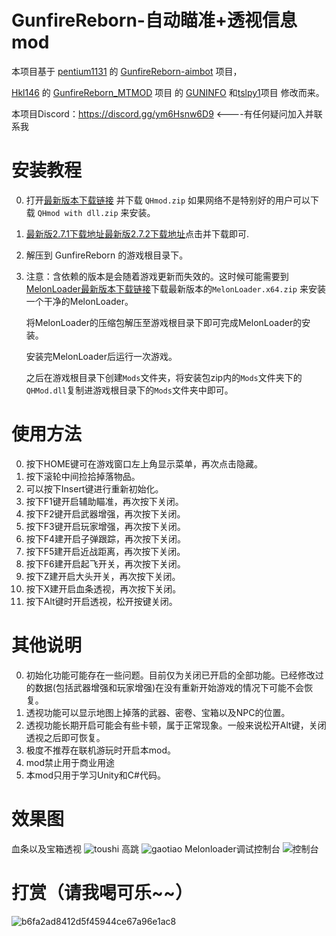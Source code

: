 # GunfireReborn-自动瞄准+透视信息mod

本项目基于 [pentium1131](https://github.com/pentium1131) 的 [GunfireReborn-aimbot](https://github.com/pentium1131/GunfireReborn-aimbot) 项目，

[Hkl146](https://github.com/Hkl146) 的 [GunfireReborn_MTMOD](https://github.com/Hkl146/GunfireReborn_MTMOD) 项目 的 [GUNINFO](https://github.com/Hkl146/GUNINFO)  和[tslpy1](https://github.com/tslpy1/GRMod)项目 修改而来。

本项目Discord：https://discord.gg/ym6Hsnw6D9  <----有任何疑问加入并联系我

# 安装教程

0. 打开[最新版本下载链接](https://github.com/2837164889/GunfireReborn-QHmod/releases/) 并下载 ```QHmod.zip``` 如果网络不是特别好的用户可以下载 ```QHmod with dll.zip``` 来安装。
1. [最新版2.7.1下载地址](https://www.mediafire.com/file/l0m3zxtkh5u2184/QHMod2.7.1.zip/file)[最新版2.7.2下载地址](https://www.mediafire.com/file/xkfz7hxvwww2spf/QHMod2.7.2.zip/file)点击并下载即可.

2. 解压到 GunfireReborn 的游戏根目录下。

3. 注意：含依赖的版本是会随着游戏更新而失效的。这时候可能需要到[MelonLoader最新版本下载链接](https://github.com/LavaGang/MelonLoader/releases/latest)下载最新版本的``` MelonLoader.x64.zip ``` 来安装一个干净的MelonLoader。

   将MelonLoader的压缩包解压至游戏根目录下即可完成MelonLoader的安装。

   安装完MelonLoader后运行一次游戏。

   之后在游戏根目录下创建```Mods```文件夹，将安装包zip内的```Mods```文件夹下的```QHMod.dll```复制进游戏根目录下的```Mods```文件夹中即可。

# 使用方法

0. 按下HOME键可在游戏窗口左上角显示菜单，再次点击隐藏。
1. 按下滚轮中间捡拾掉落物品。
2. 可以按下Insert键进行重新初始化。
3. 按下F1键开启辅助瞄准，再次按下关闭。
4. 按下F2键开启武器增强，再次按下关闭。
5. 按下F3键开启玩家增强，再次按下关闭。
6. 按下F4建开启子弹跟踪，再次按下关闭。
7. 按下F5建开启近战距离，再次按下关闭。
8. 按下F6建开启起飞开关，再次按下关闭。
9. 按下Z建开启大头开关，再次按下关闭。
10. 按下X建开启血条透视，再次按下关闭。
11. 按下Alt键时开启透视，松开按键关闭。

# 其他说明

0. 初始化功能可能存在一些问题。目前仅为关闭已开启的全部功能。已经修改过的数据(包括武器增强和玩家增强)在没有重新开始游戏的情况下可能不会恢复。
1. 透视功能可以显示地图上掉落的武器、密卷、宝箱以及NPC的位置。
2. 透视功能长期开启可能会有些卡顿，属于正常现象。一般来说松开Alt键，关闭透视之后即可恢复。
3. 极度不推荐在联机游玩时开启本mod。
4. mod禁止用于商业用途
5. 本mod只用于学习Unity和C#代码。

# 效果图

血条以及宝箱透视
![toushi](https://user-images.githubusercontent.com/44740722/202058969-b81a4776-b094-4408-8776-a214a4b3d6fb.png)
高跳
![gaotiao](https://user-images.githubusercontent.com/44740722/202058978-d77ed357-376f-4416-bb5b-25037e30a828.png)
Melonloader调试控制台
![控制台](https://user-images.githubusercontent.com/44740722/202058990-85694c92-b4a4-4a82-a307-07af2a4f0246.png)

# 打赏（请我喝可乐~~）
![b6fa2ad8412d5f45944ce67a96e1ac8](https://github.com/2837164889/GunfireReborn-QHmod/assets/44740722/0957283f-ade0-470d-b37a-ac69296b75b6)
